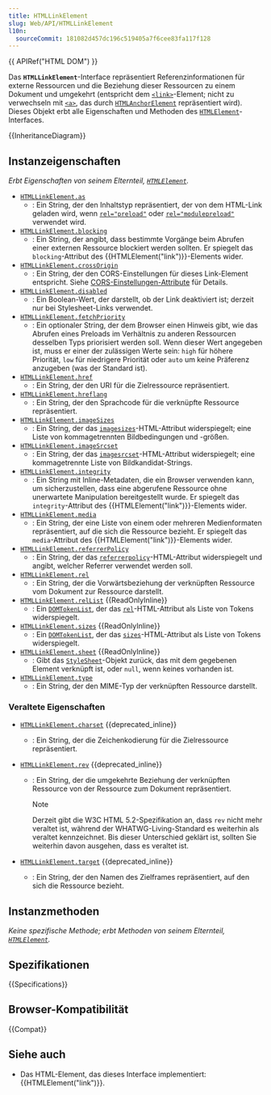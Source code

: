 ```yaml
---
title: HTMLLinkElement
slug: Web/API/HTMLLinkElement
l10n:
  sourceCommit: 181082d457dc196c519405a7f6cee83fa117f128
---
```


{{ APIRef("HTML DOM") }}

Das **`HTMLLinkElement`**-Interface repräsentiert Referenzinformationen für externe Ressourcen und die Beziehung dieser Ressourcen zu einem Dokument und umgekehrt (entspricht dem [`<link>`](/de/docs/Web/HTML/Reference/Elements/link)-Element; nicht zu verwechseln mit [`<a>`](/de/docs/Web/HTML/Reference/Elements/a), das durch [`HTMLAnchorElement`](/de/docs/Web/API/HTMLAnchorElement) repräsentiert wird). Dieses Objekt erbt alle Eigenschaften und Methoden des [`HTMLElement`](/de/docs/Web/API/HTMLElement)-Interfaces.

{{InheritanceDiagram}}

## Instanzeigenschaften

_Erbt Eigenschaften von seinem Elternteil, [`HTMLElement`](/de/docs/Web/API/HTMLElement)._

- [`HTMLLinkElement.as`](/de/docs/Web/API/HTMLLinkElement/as)
  - : Ein String, der den Inhaltstyp repräsentiert, der von dem HTML-Link geladen wird, wenn [`rel="preload"`](/de/docs/Web/HTML/Reference/Attributes/rel/preload) oder [`rel="modulepreload"`](/de/docs/Web/HTML/Reference/Attributes/rel/modulepreload) verwendet wird.
- [`HTMLLinkElement.blocking`](/de/docs/Web/API/HTMLLinkElement/blocking)
  - : Ein String, der angibt, dass bestimmte Vorgänge beim Abrufen einer externen Ressource blockiert werden sollten. Er spiegelt das `blocking`-Attribut des {{HTMLElement("link")}}-Elements wider.
- [`HTMLLinkElement.crossOrigin`](/de/docs/Web/API/HTMLLinkElement/crossOrigin)
  - : Ein String, der den CORS-Einstellungen für dieses Link-Element entspricht. Siehe [CORS-Einstellungen-Attribute](/de/docs/Web/HTML/Reference/Attributes/crossorigin) für Details.
- [`HTMLLinkElement.disabled`](/de/docs/Web/API/HTMLLinkElement/disabled)
  - : Ein Boolean-Wert, der darstellt, ob der Link deaktiviert ist; derzeit nur bei Stylesheet-Links verwendet.
- [`HTMLLinkElement.fetchPriority`](/de/docs/Web/API/HTMLLinkElement/fetchPriority)
  - : Ein optionaler String, der dem Browser einen Hinweis gibt, wie das Abrufen eines Preloads im Verhältnis zu anderen Ressourcen desselben Typs priorisiert werden soll. Wenn dieser Wert angegeben ist, muss er einer der zulässigen Werte sein: `high` für höhere Priorität, `low` für niedrigere Priorität oder `auto` um keine Präferenz anzugeben (was der Standard ist).
- [`HTMLLinkElement.href`](/de/docs/Web/API/HTMLLinkElement/href)
  - : Ein String, der den URI für die Zielressource repräsentiert.
- [`HTMLLinkElement.hreflang`](/de/docs/Web/API/HTMLLinkElement/hreflang)
  - : Ein String, der den Sprachcode für die verknüpfte Ressource repräsentiert.
- [`HTMLLinkElement.imageSizes`](/de/docs/Web/API/HTMLLinkElement/imageSizes)
  - : Ein String, der das [`imagesizes`](/de/docs/Web/HTML/Reference/Elements/link#imagesizes)-HTML-Attribut widerspiegelt; eine Liste von kommagetrennten Bildbedingungen und -größen.
- [`HTMLLinkElement.imageSrcset`](/de/docs/Web/API/HTMLLinkElement/imagesrcset)
  - : Ein String, der das [`imagesrcset`](/de/docs/Web/HTML/Reference/Elements/link#imagesrcset)-HTML-Attribut widerspiegelt; eine kommagetrennte Liste von Bildkandidat-Strings.
- [`HTMLLinkElement.integrity`](/de/docs/Web/API/HTMLLinkElement/integrity)
  - : Ein String mit Inline-Metadaten, die ein Browser verwenden kann, um sicherzustellen, dass eine abgerufene Ressource ohne unerwartete Manipulation bereitgestellt wurde. Er spiegelt das `integrity`-Attribut des {{HTMLElement("link")}}-Elements wider.
- [`HTMLLinkElement.media`](/de/docs/Web/API/HTMLLinkElement/media)
  - : Ein String, der eine Liste von einem oder mehreren Medienformaten repräsentiert, auf die sich die Ressource bezieht. Er spiegelt das `media`-Attribut des {{HTMLElement("link")}}-Elements wider.
- [`HTMLLinkElement.referrerPolicy`](/de/docs/Web/API/HTMLLinkElement/referrerPolicy)
  - : Ein String, der das [`referrerpolicy`](/de/docs/Web/HTML/Reference/Elements/link#referrerpolicy)-HTML-Attribut widerspiegelt und angibt, welcher Referrer verwendet werden soll.
- [`HTMLLinkElement.rel`](/de/docs/Web/API/HTMLLinkElement/rel)
  - : Ein String, der die Vorwärtsbeziehung der verknüpften Ressource vom Dokument zur Ressource darstellt.
- [`HTMLLinkElement.relList`](/de/docs/Web/API/HTMLLinkElement/relList) {{ReadOnlyInline}}
  - : Ein [`DOMTokenList`](/de/docs/Web/API/DOMTokenList), der das [`rel`](/de/docs/Web/HTML/Reference/Elements/link#rel)-HTML-Attribut als Liste von Tokens widerspiegelt.
- [`HTMLLinkElement.sizes`](/de/docs/Web/API/HTMLLinkElement/sizes) {{ReadOnlyInline}}
  - : Ein [`DOMTokenList`](/de/docs/Web/API/DOMTokenList), der das [`sizes`](/de/docs/Web/HTML/Reference/Elements/link#sizes)-HTML-Attribut als Liste von Tokens widerspiegelt.
- [`HTMLLinkElement.sheet`](/de/docs/Web/API/HTMLLinkElement/sheet) {{ReadOnlyInline}}
  - : Gibt das [`StyleSheet`](/de/docs/Web/API/StyleSheet)-Objekt zurück, das mit dem gegebenen Element verknüpft ist, oder `null`, wenn keines vorhanden ist.
- [`HTMLLinkElement.type`](/de/docs/Web/API/HTMLLinkElement/type)
  - : Ein String, der den MIME-Typ der verknüpften Ressource darstellt.

### Veraltete Eigenschaften

- [`HTMLLinkElement.charset`](/de/docs/Web/API/HTMLLinkElement/charset) {{deprecated_inline}}
  - : Ein String, der die Zeichenkodierung für die Zielressource repräsentiert.
- [`HTMLLinkElement.rev`](/de/docs/Web/API/HTMLLinkElement/rev) {{deprecated_inline}}

  - : Ein String, der die umgekehrte Beziehung der verknüpften Ressource von der Ressource zum Dokument repräsentiert.

    > [!NOTE]
    > Derzeit gibt die W3C HTML 5.2-Spezifikation an, dass `rev` nicht mehr veraltet ist, während der WHATWG-Living-Standard es weiterhin als veraltet kennzeichnet. Bis dieser Unterschied geklärt ist, sollten Sie weiterhin davon ausgehen, dass es veraltet ist.

- [`HTMLLinkElement.target`](/de/docs/Web/API/HTMLLinkElement/target) {{deprecated_inline}}
  - : Ein String, der den Namen des Zielframes repräsentiert, auf den sich die Ressource bezieht.

## Instanzmethoden

_Keine spezifische Methode; erbt Methoden von seinem Elternteil, [`HTMLElement`](/de/docs/Web/API/HTMLElement)._

## Spezifikationen

{{Specifications}}

## Browser-Kompatibilität

{{Compat}}

## Siehe auch

- Das HTML-Element, das dieses Interface implementiert: {{HTMLElement("link")}}.
